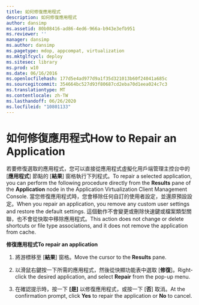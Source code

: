 ```yaml
---
title: 如何修復應用程式
description: 如何修復應用程式
author: dansimp
ms.assetid: 80b08416-ad86-4ed6-966a-b943e3efb951
ms.reviewer: ''
manager: dansimp
ms.author: dansimp
ms.pagetype: mdop, appcompat, virtualization
ms.mktglfcycl: deploy
ms.sitesec: library
ms.prod: w10
ms.date: 06/16/2016
ms.openlocfilehash: 177d5e4ad977d9a1f35d321013b60f24041a685c
ms.sourcegitcommit: 354664bc527d93f80687cd2eba70d1eea024c7c3
ms.translationtype: MT
ms.contentlocale: zh-TW
ms.lasthandoff: 06/26/2020
ms.locfileid: "10801133"
---
```

# <span data-ttu-id="1d42f-103">如何修復應用程式</span><span class="sxs-lookup"><span data-stu-id="1d42f-103">How to Repair an Application</span></span>


<span data-ttu-id="1d42f-104">若要修復選取的應用程式，您可以直接從應用程式虛擬化用戶端管理主控台中的 [**應用程式**] 節點的 [**結果**] 窗格執行下列程式。</span><span class="sxs-lookup"><span data-stu-id="1d42f-104">To repair a selected application, you can perform the following procedure directly from the **Results** pane of the **Application** node in the Application Virtualization Client Management Console.</span></span> <span data-ttu-id="1d42f-105">當您修復應用程式時，您會移除任何自訂的使用者設定，並還原預設設定。</span><span class="sxs-lookup"><span data-stu-id="1d42f-105">When you repair an application, you remove any custom user settings and restore the default settings.</span></span> <span data-ttu-id="1d42f-106">這個動作不會變更或刪除快速鍵或檔案類型關聯，也不會從快取中移除應用程式。</span><span class="sxs-lookup"><span data-stu-id="1d42f-106">This action does not change or delete shortcuts or file type associations, and it does not remove the application from cache.</span></span>

**<span data-ttu-id="1d42f-107">修復應用程式</span><span class="sxs-lookup"><span data-stu-id="1d42f-107">To repair an application</span></span>**

1.  <span data-ttu-id="1d42f-108">將游標移至 [**結果**] 窗格。</span><span class="sxs-lookup"><span data-stu-id="1d42f-108">Move the cursor to the **Results** pane.</span></span>

2.  <span data-ttu-id="1d42f-109">以滑鼠右鍵按一下所需的應用程式，然後從快顯功能表中選取 [**修復**]。</span><span class="sxs-lookup"><span data-stu-id="1d42f-109">Right-click the desired application, and select **Repair** from the pop-up menu.</span></span>

3.  <span data-ttu-id="1d42f-110">在確認提示時，按一下 **[是]** 以修復應用程式，或按一下 [**否**] 取消。</span><span class="sxs-lookup"><span data-stu-id="1d42f-110">At the confirmation prompt, click **Yes** to repair the application or **No** to cancel.</span></span>

 

 





